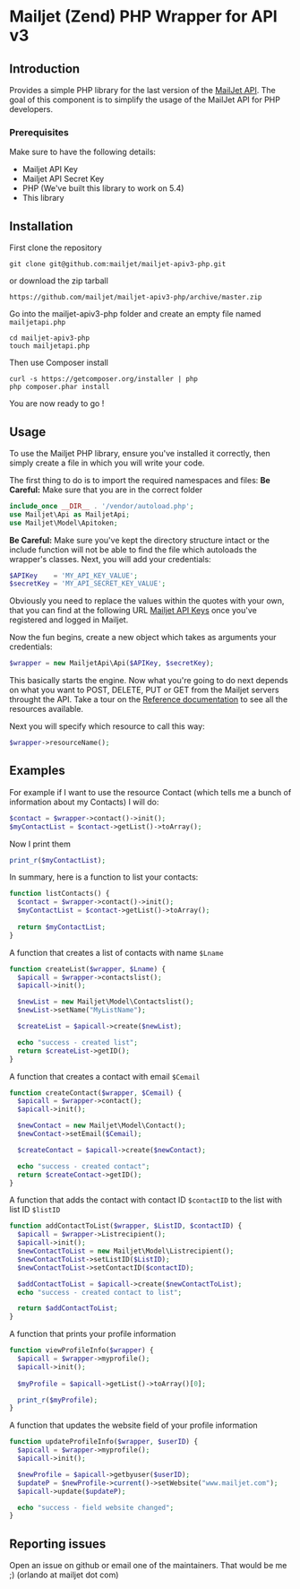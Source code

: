# Mailjet (Zend) PHP Wrapper for API v3

## Introduction

Provides a simple PHP library for the last version of the [MailJet API](http://dev.mailjet.com).
The goal of this component is to simplify the usage of the MailJet API for PHP developers.

### Prerequisites

Make sure to have the following details:
* Mailjet API Key
* Mailjet API Secret Key
* PHP (We've built this library to work on 5.4)
* This library

## Installation

First clone the repository
```
git clone git@github.com:mailjet/mailjet-apiv3-php.git
```

or download the zip tarball
```
https://github.com/mailjet/mailjet-apiv3-php/archive/master.zip
```

Go into the mailjet-apiv3-php folder and create an empty file named ```mailjetapi.php```
```
cd mailjet-apiv3-php
touch mailjetapi.php
```

Then use Composer install
```
curl -s https://getcomposer.org/installer | php
php composer.phar install
```

You are now ready to go !

## Usage

To use the Mailjet PHP library, ensure you've installed it correctly, then simply create a file in which you will write your code.

The first thing to do is to import the required namespaces and files:
**Be Careful:** Make sure that you are in the correct folder
```php
include_once __DIR__ . '/vendor/autoload.php';
use Mailjet\Api as MailjetApi;
use Mailjet\Model\Apitoken;
```

**Be Careful:** Make sure you've kept the directory structure intact or the include function will not be able to find the file which autoloads the wrapper's classes.
Next, you will add your credentials:
```php
$APIKey    = 'MY_API_KEY_VALUE';
$secretKey = 'MY_API_SECRET_KEY_VALUE';
```

Obviously you need to replace the values within the quotes with your own, that you can find at the following URL [Mailjet API Keys](https://www.mailjet.com/account/api_keys) once you've registered and logged in Mailjet.

Now the fun begins, create a new object which takes as arguments your credentials:
```php
$wrapper = new MailjetApi\Api($APIKey, $secretKey);
```

This basically starts the engine. Now what you're going to do next depends on what you want to POST, DELETE, PUT or GET from the Mailjet servers throught the API.
Take a tour on the [Reference documentation](http://dev.mailjet.com/email-api/v3/apikey/) to see all the resources available.

Next you will specify which resource to call this way:
```php
$wrapper->resourceName();
```
## Examples
For example if I want to use the resource Contact (which tells me a bunch of information about my Contacts) I will do:
```php
$contact = $wrapper->contact()->init();
$myContactList = $contact->getList()->toArray();
```

Now I print them
```php
print_r($myContactList);
```

In summary, here is a function to list your contacts:
```php
function listContacts() {
  $contact = $wrapper->contact()->init();
  $myContactList = $contact->getList()->toArray();
  
  return $myContactList;
}
```

A function that creates a list of contacts with name ```$Lname```
```php
function createList($wrapper, $Lname) {
  $apicall = $wrapper->contactslist();
  $apicall->init();

  $newList = new Mailjet\Model\Contactslist();
  $newList->setName("MyListName");

  $createList = $apicall->create($newList);

  echo "success - created list";
  return $createList->getID();
}
```

A function that creates a contact with email ```$Cemail```
```php
function createContact($wrapper, $Cemail) {
  $apicall = $wrapper->contact();
  $apicall->init();

  $newContact = new Mailjet\Model\Contact();
  $newContact->setEmail($Cemail);

  $createContact = $apicall->create($newContact);

  echo "success - created contact";
  return $createContact->getID();
}
```

A function that adds the contact with contact ID ```$contactID``` to the list with list ID ```$listID```
```php
function addContactToList($wrapper, $ListID, $contactID) {
  $apicall = $wrapper->Listrecipient();
  $apicall->init();
  $newContactToList = new Mailjet\Model\Listrecipient();
  $newContactToList->setListID($ListID);
  $newContactToList->setContactID($contactID);

  $addContactToList = $apicall->create($newContactToList);
  echo "success - created contact to list";

  return $addContactToList;
}
```

A function that prints your profile information
```php
function viewProfileInfo($wrapper) {
  $apicall = $wrapper->myprofile();
  $apicall->init();
  
  $myProfile = $apicall->getList()->toArray()[0];

  print_r($myProfile);
}
```

A function that updates the website field of your profile information
```php
function updateProfileInfo($wrapper, $userID) {
  $apicall = $wrapper->myprofile();
  $apicall->init();

  $newProfile = $apicall->getbyuser($userID);
  $updateP = $newProfile->current()->setWebsite("www.mailjet.com");
  $apicall->update($updateP);

  echo "success - field website changed";
}
```

## Reporting issues

Open an issue on github or email one of the maintainers. That would be me ;) (orlando at mailjet dot com)
